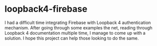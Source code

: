 # loopback4-firebase

I had a difficult time integrating Firebase with Loopback 4 authentication mechanism. After going through some examples the net, reading through Loopback 4 documentation multiple time, I manage to come up with a solution. I hope this project can help those looking to do the same.
